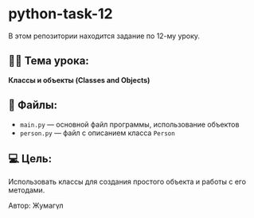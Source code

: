 # python-task-12

В этом репозитории находится задание по 12-му уроку.

## 🧑‍🏫 Тема урока:
**Классы и объекты (Classes and Objects)**

## 📂 Файлы:
- `main.py` — основной файл программы, использование объектов
- `person.py` — файл с описанием класса `Person`

## 💻 Цель:
Использовать классы для создания простого объекта и работы с его методами.

Автор: Жумагүл
